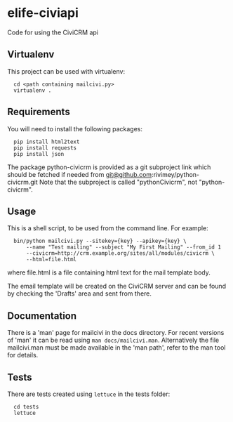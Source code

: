 elife-civiapi
=============

Code for using the CiviCRM api

Virtualenv
----------
This project can be used with virtualenv:

```
  cd <path containing mailcivi.py>
  virtualenv .
```

Requirements
------------
You will need to install the following packages:

```
  pip install html2text
  pip install requests
  pip install json
```
  
The package python-civicrm is provided as a git subproject link which should
be fetched if needed from git@github.com:rivimey/python-civicrm.git
Note that the subproject is called "pythonCivicrm", not "python-civicrm".

Usage
-----
This is a shell script, to be used from the command line. For example:

```
  bin/python mailcivi.py --sitekey={key} --apikey={key} \
      --name "Test mailing" --subject "My First Mailing" --from_id 1
      --civicrm=http://crm.example.org/sites/all/modules/civicrm \
      --html=file.html
```

where file.html is a file containing html text for the mail template body.

The email template will be created on the CiviCRM server and can be found
by checking the 'Drafts' area and sent from there.

Documentation
-------------
There is a 'man' page for mailcivi in the docs directory. For recent versions
of 'man' it can be read using `man docs/mailcivi.man`. Alternatively the
file mailcivi.man must be made available in the 'man path', refer to the
man tool for details.

Tests
-----
There are tests created using `lettuce` in the tests folder:

```
  cd tests
  lettuce
```
